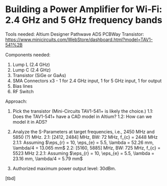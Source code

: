 # Building a Power Amplifier for Wi-Fi: 2.4 GHz and 5 GHz frequency bands

Tools needed: 
Altium Designer
Pathwave ADS
PCBWay
Transistor: https://www.minicircuits.com/WebStore/dashboard.html?model=TAV1-541%2B

Components needed:
1. Lump L (2.4 GHz)
2. Lump C (2.4 GHz)
3. Transistor (SiGe or GaAs)
4. SMA Connectors x3 - 1 for 2.4 GHz input, 1 for 5 GHz input, 1 for output
5. Bias lines
6. RF Switch

Approach: 
1. Pick the transistor (Mini-Circuits TAV1-541+ is likely the choice.)
1.1: Does the TAV1-541+ have a CAD model in Altium?
1.2: How can we model it in ADS?

2. Analyze the S-Parameters at target frequencies, i.e., 2450 MHz and 5850 (?) MHz. 
2.1: [2412, 2484] MHz, BW: 72 MHz, f_{c} = 2448 MHz
2.1.1: Assuming $\eps_{r} = 10, \eps_{e} = 5.5, \lambda = 52.26 mm, \lambda/4 = 13.065 mm$
2.2: [5160, 5885] MHz, BW: 725 MHz, f_{c} = 5523 MHz
2.2.1: Assuming $\eps_{r} = 10, \eps_{e} = 5.5, \lambda = 23.16 mm, \lambda/4 = 5.79 mm$
3. Authorized maximum power output level: 30dBm. 

[tbd]
